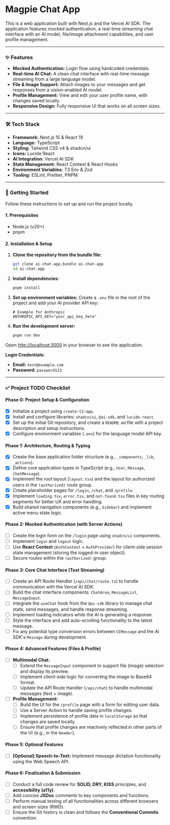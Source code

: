 # Magpie Chat App

This is a web application built with Next.js and the Vercel AI SDK. The application features mocked authentication, a real-time streaming chat interface with an AI model, file/image attachment capabilities, and user profile management.

---

### ✨ Features

- **Mocked Authentication:** Login flow using hardcoded credentials.
- **Real-time AI Chat:** A clean chat interface with real-time message streaming from a large language model.
- **File & Image Support:** Attach images to your messages and get responses from a vision-enabled AI model.
- **Profile Management:** View and edit your user profile name, with changes saved locally.
- **Responsive Design:** Fully responsive UI that works on all screen sizes.

---

### 🛠️ Tech Stack

- **Framework:** Next.js 15 & React 19
- **Language:** TypeScript
- **Styling:** Tailwind CSS v4 & shadcn/ui
- **Icons:** Lucide React
- **AI Integration:** Vercel AI SDK
- **State Management:** React Context & React Hooks
- **Environment Variables:** T3 Env & Zod
- **Tooling:** ESLint, Prettier, PNPM

---

### 🚀 Getting Started

Follow these instructions to set up and run the project locally.

#### 1. Prerequisites

- Node.js (v20+)
- pnpm

#### 2. Installation & Setup

1.  **Clone the repository from the bundle file:**

    ```bash
    git clone ai-chat-app.bundle ai-chat-app
    cd ai-chat-app
    ```

2.  **Install dependencies:**

    ```bash
    pnpm install
    ```

3.  **Set up environment variables:**
    Create a `.env` file in the root of the project and add your AI provider API key:

    ```env
    # Example for Anthropic
    ANTHROPIC_API_KEY="your_api_key_here"
    ```

4.  **Run the development server:**
    ```bash
    pnpm run dev
    ```

Open [http://localhost:3000](http://localhost:3000) in your browser to see the application.

**Login Credentials:**

- **Email:** `test@example.com`
- **Password:** `password123`

---

### ✅ Project TODO Checklist

#### Phase 0: Project Setup & Configuration

- [x] Initialize a project using `create-t3-app`.
- [x] Install and configure libraries: `shadcn/ui`, `@ai-sdk`, and `lucide-react`.
- [x] Set up the initial Git repository, and create a `README.md` file with a project description and setup instructions.
- [x] Configure environment variables (`.env`) for the language model API key.

#### Phase 1: Architecture, Routing & Typing

- [x] Create the base application folder structure (e.g., `_components`, `_lib`, `_actions`).
- [x] Define core application types in TypeScript (e.g., `User`, `Message`, `ChatMessage`).
- [x] Implement the root layout (`layout.tsx`) and the layout for authorized users in the `(authorized)` route group.
- [x] Create placeholder pages for `/login`, `/chat`, and `/profile`.
- [x] Implement `loading.tsx`, `error.tsx`, and `not-found.tsx` files in key routing segments for better UX and error handling.
- [x] Build shared navigation components (e.g., `Sidebar`) and implement active menu state logic.

#### Phase 2: Mocked Authentication (with Server Actions)

- [ ] Create the login form on the `/login` page using `shadcn/ui` components.
- [ ] Implement `login` and `logout` logic.
- [ ] Use **React Context** (`AuthContext` + `AuthProvider`) for client-side session state management (storing the logged-in user object).
- [ ] Secure routes within the `(authorized)` group.

#### Phase 3: Core Chat Interface (Text Streaming)

- [ ] Create an API Route Handler (`/api/chat/route.ts`) to handle communication with the Vercel AI SDK.
- [ ] Build the chat interface components: `ChatArea`, `MessageList`, `MessageInput`.
- [ ] Integrate the `useChat` hook from the `@ai-sdk` library to manage chat state, send messages, and handle response streaming.
- [ ] Implement loading indicators while the AI is generating a response.
- [ ] Style the interface and add auto-scrolling functionality to the latest message.
- [ ] Fix any potential type conversion errors between `UIMessage` and the AI SDK's `Message` during development.

#### Phase 4: Advanced Features (Files & Profile)

- [ ] **Multimodal Chat:**
  - [ ] Extend the `MessageInput` component to support file (image) selection and display its preview.
  - [ ] Implement client-side logic for converting the image to Base64 format.
  - [ ] Update the API Route Handler (`/api/chat`) to handle multimodal messages (text + image).
- [ ] **Profile Management:**
  - [ ] Build the UI for the `/profile` page with a form for editing user data.
  - [ ] Use a Server Action to handle saving profile changes.
  - [ ] Implement persistence of profile data in `localStorage` so that changes are saved locally.
  - [ ] Ensure that profile changes are reactively reflected in other parts of the UI (e.g., in the `Header`).

#### Phase 5: Optional Features

- [ ] **[Optional] Speech-to-Text:** Implement message dictation functionality using the Web Speech API.

#### Phase 6: Finalization & Submission

- [ ] Conduct a full code review for **SOLID, DRY, KISS** principles, and **accessibility (a11y)**.
- [ ] Add concise **JSDoc** comments to key components and functions.
- [ ] Perform manual testing of all functionalities across different browsers and screen sizes (RWD).
- [ ] Ensure the Git history is clean and follows the **Conventional Commits** convention.
